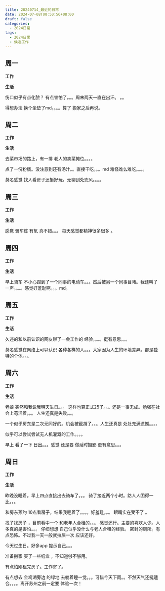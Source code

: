 ```yaml
---
title: 20240714_最近的日常
date: 2024-07-08T00:50:56+08:00
draft: false
categories:
  - 2024日常
tags:
  - 2024日常
  - 候选工作
---
```



## 周一

**工作**



**生活**

伤口似乎有点化脓？  有点害怕了。。。周末两天一直在出汗。 。。

得想办法 换个坐垫了md。。。。算了 搬家之后再说。
## 周二

**工作**



**生活**

去菜市场的路上，有一排 老人的卖菜摊位。。。。

点了一份粉肠。没注意到还有汤汁。。直接干吃。。。md  难怪难么难吃。。。。

莫名感觉 找人看房子还挺好玩。无聊到处兜风。。。。


## 周三


**工作**



**生活**

感觉 骑车练 有氧 真不错。。。 每天感觉都精神很多很多 。
## 周四


**工作**



**生活**

早上骑车 不小心蹭到了一个同事的电动车。。。然后被另一个同事目睹。我还叫了一声。。。。感觉好羞耻啊。。。md。



## 周五


**工作**



**生活**

久违的和以前认识的网友聊了一会工作的 经验。。。。挺有意思。。。 

莫名感觉在网络上可以认识 各种各样的人。。。大家因为人生的环境差异。都是独特的个体。。。



## 周六


**工作**



**生活**

老娘 突然和我说我明天生日。。。 这样也算正式25了。。。还是一事无成。勉强在社会上苟活着。。。 人生还真是失败。。。

一个似乎房东是二次元同好的。机会被截胡了。。。人生还真是  处处充满遗憾。。。。

似乎可以尝试尝试无人机灌溉的工作。。。。

早上 看了一下 日出。。。感觉 还是要 做延时摄影 更有意思。。。
## 周日


**工作**



**生活**

昨晚没睡着。早上四点直接出去骑车了。。。  骑了接近两个小时。路人人困得一比。。。

和房东预约 10点看房子。结果我睡着了。。。。好羞耻。。。  眼睛实在受不了 。

找了找房子 ，目前看中一个 和老年人合租的。。。 感觉还行。主要的喜欢人少。人多真的是害怕。。。 仔细想想 自己似乎没什么与老人合租的经验。 密封的厕所。有点恐怖。不过我一天一般就拉屎一次 应该还好。

今天过生日。好多app 提示自己。。。

准备搬家 买了一些纸盒  。不知道够不够用。

有点怕刚租完房子。工作寄了。

有点想去 金鸡湖旁边 的绿地 去躺着睡一觉。。。可惜今天下雨。。不然天气还挺适合。。。。离开苏州之前一定要 体验一次！





